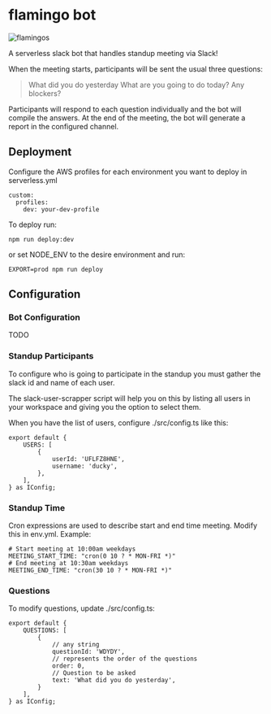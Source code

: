
# flamingo bot

![flamingos](https://media.giphy.com/media/10gZNwuUuer5aU/giphy.gif)

A serverless slack bot that handles standup meeting via Slack!

When the meeting starts, participants will be sent the usual three questions:

> What did you do yesterday
> What are you going to do today?
> Any blockers?

Participants will respond to each question individually and the bot will compile the answers.
At the end of the meeting, the bot will generate a report in the configured channel.

## Deployment

Configure the AWS profiles for each environment you want to deploy in serverless.yml

```
custom:
  profiles:
    dev: your-dev-profile
```

To deploy run:

`npm run deploy:dev`

or set NODE_ENV to the desire environment and run:

`EXPORT=prod npm run deploy`


## Configuration

### Bot Configuration

TODO

### Standup Participants

To configure who is going to participate in the standup you must gather the slack id and name of each 
user. 

The slack-user-scrapper script will help you on this by listing all users in your workspace and giving you the 
option to select them.

When you have the list of users, configure ./src/config.ts like this:

```
export default {
    USERS: [
        {
            userId: 'UFLFZ8HNE',
            username: 'ducky',
        },
    ],
} as IConfig;
```

### Standup Time

Cron expressions are used to describe start and end time meeting. Modify this in env.yml. Example:
```
# Start meeting at 10:00am weekdays
MEETING_START_TIME: "cron(0 10 ? * MON-FRI *)"
# End meeting at 10:30am weekdays
MEETING_END_TIME: "cron(30 10 ? * MON-FRI *)"
```

### Questions

To modify questions, update ./src/config.ts:

```
export default {
    QUESTIONS: [
        {
            // any string
            questionId: 'WDYDY',
            // represents the order of the questions
            order: 0,
            // Question to be asked
            text: 'What did you do yesterday',
        }
    ],
} as IConfig;
```